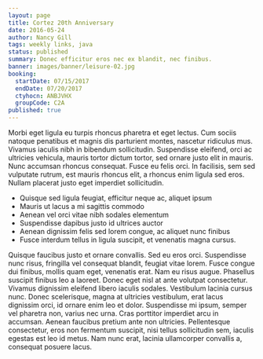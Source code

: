 ```yaml
---
layout: page
title: Cortez 20th Anniversary
date: 2016-05-24
author: Nancy Gill
tags: weekly links, java
status: published
summary: Donec efficitur eros nec ex blandit, nec finibus.
banner: images/banner/leisure-02.jpg
booking:
  startDate: 07/15/2017
  endDate: 07/20/2017
  ctyhocn: ANBJVHX
  groupCode: C2A
published: true
---
```

Morbi eget ligula eu turpis rhoncus pharetra et eget lectus. Cum sociis natoque penatibus et magnis dis parturient montes, nascetur ridiculus mus. Vivamus iaculis nibh in bibendum sollicitudin. Suspendisse eleifend, orci ac ultricies vehicula, mauris tortor dictum tortor, sed ornare justo elit in mauris. Nunc accumsan rhoncus consequat. Fusce eu felis orci. In facilisis, sem sed vulputate rutrum, est mauris rhoncus elit, a rhoncus enim ligula sed eros. Nullam placerat justo eget imperdiet sollicitudin.

* Quisque sed ligula feugiat, efficitur neque ac, aliquet ipsum
* Mauris ut lacus a mi sagittis commodo
* Aenean vel orci vitae nibh sodales elementum
* Suspendisse dapibus justo id ultrices auctor
* Aenean dignissim felis sed lorem congue, ac aliquet nunc finibus
* Fusce interdum tellus in ligula suscipit, et venenatis magna cursus.

Quisque faucibus justo et ornare convallis. Sed eu eros orci. Suspendisse nunc risus, fringilla vel consequat blandit, feugiat vitae lorem. Fusce congue dui finibus, mollis quam eget, venenatis erat. Nam eu risus augue. Phasellus suscipit finibus leo a laoreet. Donec eget nisl at ante volutpat consectetur. Vivamus dignissim eleifend libero iaculis sodales. Vestibulum lacinia cursus nunc. Donec scelerisque, magna at ultricies vestibulum, erat lacus dignissim orci, id ornare enim leo et dolor. Suspendisse mi ipsum, semper vel pharetra non, varius nec urna. Cras porttitor imperdiet arcu in accumsan. Aenean faucibus pretium ante non ultricies. Pellentesque consectetur, eros non fermentum suscipit, nisi tellus sollicitudin sem, iaculis egestas est leo id metus. Nam nunc erat, lacinia ullamcorper convallis a, consequat posuere lacus.
